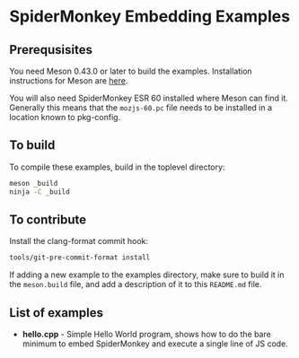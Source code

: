 # SpiderMonkey Embedding Examples #

## Prerequsisites ##

You need Meson 0.43.0 or later to build the examples.
Installation instructions for Meson are [here](https://mesonbuild.com/Getting-meson.html).

You will also need SpiderMonkey ESR 60 installed where Meson can find
it.
Generally this means that the `mozjs-60.pc` file needs to be installed
in a location known to pkg-config.

## To build ##

To compile these examples, build in the toplevel directory:
```sh
meson _build
ninja -C _build
```

## To contribute ##

Install the clang-format commit hook:

```sh
tools/git-pre-commit-format install
```

If adding a new example to the examples directory, make sure to build it
in the `meson.build` file, and add a description of it to this
`README.md` file.

## List of examples ##

- **hello.cpp** - Simple Hello World program, shows how to do the bare
  minimum to embed SpiderMonkey and execute a single line of JS code.
